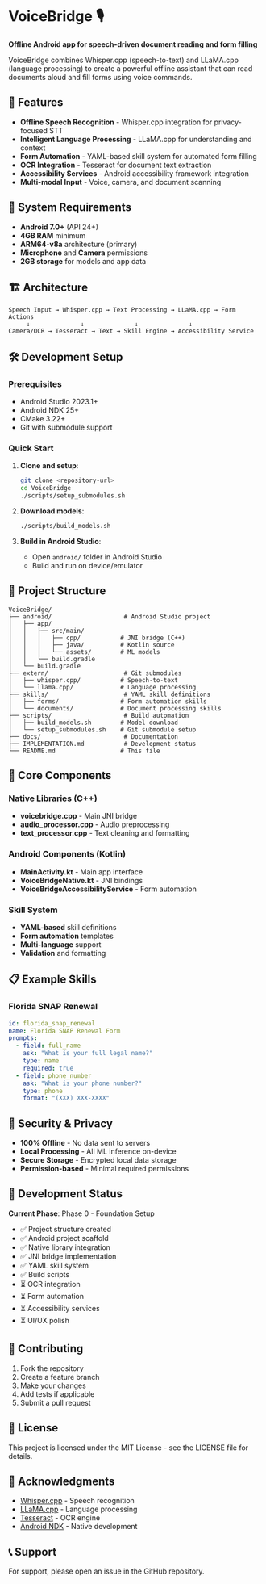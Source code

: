 # VoiceBridge 🎙️

**Offline Android app for speech-driven document reading and form filling**

VoiceBridge combines Whisper.cpp (speech-to-text) and LLaMA.cpp (language processing) to create a powerful offline assistant that can read documents aloud and fill forms using voice commands.

## 🚀 Features

- **Offline Speech Recognition** - Whisper.cpp integration for privacy-focused STT
- **Intelligent Language Processing** - LLaMA.cpp for understanding and context
- **Form Automation** - YAML-based skill system for automated form filling
- **OCR Integration** - Tesseract for document text extraction
- **Accessibility Services** - Android accessibility framework integration
- **Multi-modal Input** - Voice, camera, and document scanning

## 📱 System Requirements

- **Android 7.0+** (API 24+)
- **4GB RAM** minimum
- **ARM64-v8a** architecture (primary)
- **Microphone** and **Camera** permissions
- **2GB storage** for models and app data

## 🏗️ Architecture

```
Speech Input → Whisper.cpp → Text Processing → LLaMA.cpp → Form Actions
     ↓              ↓              ↓              ↓
Camera/OCR → Tesseract → Text → Skill Engine → Accessibility Service
```

## 🛠️ Development Setup

### Prerequisites

- Android Studio 2023.1+
- Android NDK 25+
- CMake 3.22+
- Git with submodule support

### Quick Start

1. **Clone and setup**:
   ```bash
   git clone <repository-url>
   cd VoiceBridge
   ./scripts/setup_submodules.sh
   ```

2. **Download models**:
   ```bash
   ./scripts/build_models.sh
   ```

3. **Build in Android Studio**:
   - Open `android/` folder in Android Studio
   - Build and run on device/emulator

## 📂 Project Structure

```
VoiceBridge/
├── android/                    # Android Studio project
│   ├── app/
│   │   ├── src/main/
│   │   │   ├── cpp/           # JNI bridge (C++)
│   │   │   ├── java/          # Kotlin source
│   │   │   └── assets/        # ML models
│   │   └── build.gradle
│   └── build.gradle
├── extern/                     # Git submodules
│   ├── whisper.cpp/           # Speech-to-text
│   └── llama.cpp/             # Language processing
├── skills/                     # YAML skill definitions
│   ├── forms/                 # Form automation skills
│   └── documents/             # Document processing skills
├── scripts/                    # Build automation
│   ├── build_models.sh        # Model download
│   └── setup_submodules.sh    # Git submodule setup
├── docs/                       # Documentation
├── IMPLEMENTATION.md           # Development status
└── README.md                  # This file
```

## 🔧 Core Components

### Native Libraries (C++)
- **voicebridge.cpp** - Main JNI bridge
- **audio_processor.cpp** - Audio preprocessing
- **text_processor.cpp** - Text cleaning and formatting

### Android Components (Kotlin)
- **MainActivity.kt** - Main app interface
- **VoiceBridgeNative.kt** - JNI bindings
- **VoiceBridgeAccessibilityService** - Form automation

### Skill System
- **YAML-based** skill definitions
- **Form automation** templates
- **Multi-language** support
- **Validation** and formatting

## 📋 Example Skills

### Florida SNAP Renewal
```yaml
id: florida_snap_renewal
name: Florida SNAP Renewal Form
prompts:
  - field: full_name
    ask: "What is your full legal name?"
    type: name
    required: true
  - field: phone_number
    ask: "What is your phone number?"
    type: phone
    format: "(XXX) XXX-XXXX"
```

## 🔐 Security & Privacy

- **100% Offline** - No data sent to servers
- **Local Processing** - All ML inference on-device
- **Secure Storage** - Encrypted local data storage
- **Permission-based** - Minimal required permissions

## 🚧 Development Status

**Current Phase**: Phase 0 - Foundation Setup

- ✅ Project structure created
- ✅ Android project scaffold
- ✅ Native library integration
- ✅ JNI bridge implementation
- ✅ YAML skill system
- ✅ Build scripts
- ⏳ OCR integration
- ⏳ Form automation
- ⏳ Accessibility services
- ⏳ UI/UX polish

## 🤝 Contributing

1. Fork the repository
2. Create a feature branch
3. Make your changes
4. Add tests if applicable
5. Submit a pull request

## 📄 License

This project is licensed under the MIT License - see the LICENSE file for details.

## 🙏 Acknowledgments

- [Whisper.cpp](https://github.com/ggerganov/whisper.cpp) - Speech recognition
- [LLaMA.cpp](https://github.com/ggerganov/llama.cpp) - Language processing
- [Tesseract](https://github.com/tesseract-ocr/tesseract) - OCR engine
- [Android NDK](https://developer.android.com/ndk) - Native development

## 📞 Support

For support, please open an issue in the GitHub repository.
